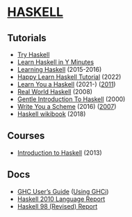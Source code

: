 # [HASKELL](https://www.haskell.org/)


Tutorials
---------

* [Try Haskell](https://tryhaskell.org/)
* [Learn Haskell in Y Minutes](https://learnxinyminutes.com/haskell/)
* [Learning Haskell](http://learn.hfm.io/) (2015-2016)
* [Happy Learn Haskell Tutorial](https://www.happylearnhaskelltutorial.com/contents.html) (2022)
* [Learn You a Haskell](https://learnyouahaskell.github.io/chapters.html) (2021-) ([2011](https://learnyouahaskell.com/chapters))
* [Real World Haskell](https://book.realworldhaskell.org/read/) (2008)
* [Gentle Introduction To Haskell](https://www.haskell.org/tutorial/) (2000)
* [Write You a Scheme](https://wespiser.com/writings/wyas/home.html) (2016) ([2007](https://en.wikibooks.org/wiki/Write_Yourself_a_Scheme_in_48_Hours))
* [Haskell wikibook](https://en.wikibooks.org/wiki/Haskell) (2018)


Courses
-------

* [Introduction to Haskell](https://www.seas.upenn.edu/~cis1940/spring13/lectures.html) (2013)


Docs
----

* [GHC User’s Guide](https://downloads.haskell.org/ghc/latest/docs/users_guide/ghci.html) ([Using GHCi](https://downloads.haskell.org/ghc/latest/docs/users_guide/ghci.html))
* [Haskell 2010 Language Report](https://www.haskell.org/definition/haskell2010.pdf)
* [Haskell 98 (Revised) Report](https://www.haskell.org/definition/haskell98-report.pdf)
